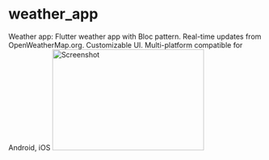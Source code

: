 # weather_app
Weather app: Flutter weather app with Bloc pattern. Real-time updates from OpenWeatherMap.org. Customizable UI. Multi-platform compatible for Android, iOS
<img src="https://github.com/Anna-12-Mer/weather_app/assets/69189012/9534f7b6-2ff5-4eef-87da-93bafb11030c" alt="Screenshot" width="300" height="200" />

